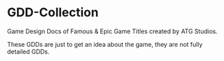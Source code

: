 # GDD-Collection
Game Design Docs of Famous &amp; Epic Game Titles created by ATG Studios.

These GDDs are just to get an idea about the game, they are not fully detailed GDDs.

